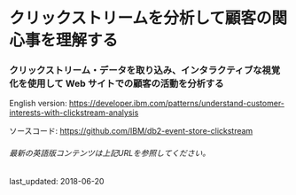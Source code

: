 # クリックストリームを分析して顧客の関心事を理解する

### クリックストリーム・データを取り込み、インタラクティブな視覚化を使用して Web サイトでの顧客の活動を分析する

English version: https://developer.ibm.com/patterns/understand-customer-interests-with-clickstream-analysis
  
ソースコード: https://github.com/IBM/db2-event-store-clickstream

###### 最新の英語版コンテンツは上記URLを参照してください。
last_updated: 2018-06-20

 
<!--
**This code pattern is part of the [Db2 Event Store learning path](https://developer.ibm.com/series/db2-event-store-learning-path/)**.

| Level | Topic | Type |
